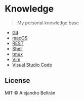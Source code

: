 # Knowledge

> My personal knowledge base

- [Git](git.md)
- [macOS](macos.md)
- [REST](rest.md)
- [Shell](shell.md)
- [tmux](tmux.md)
- [Vim](vim.md)
- [Visual Studio Code](visual-studio-code.md)

## License

MIT © Alejandro Beltrán
